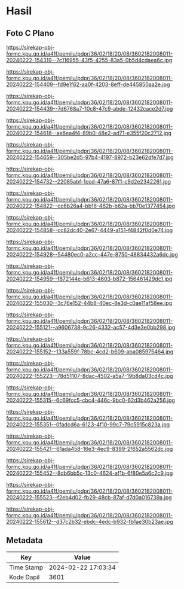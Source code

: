 # Hasil

## Foto C Plano

https://sirekap-obj-formc.kpu.go.id/a41f/pemilu/pdpr/36/02/18/20/08/3602182008011-20240222-154319--7c116955-43f5-4255-83a5-0b5d4cdaea6c.jpg

https://sirekap-obj-formc.kpu.go.id/a41f/pemilu/pdpr/36/02/18/20/08/3602182008011-20240222-154409--fd9e1f62-aa0f-4203-8eff-de445850aa2e.jpg

https://sirekap-obj-formc.kpu.go.id/a41f/pemilu/pdpr/36/02/18/20/08/3602182008011-20240222-154439--7d6768a7-10c8-47c9-abde-12432cace2d7.jpg

https://sirekap-obj-formc.kpu.go.id/a41f/pemilu/pdpr/36/02/18/20/08/3602182008011-20240222-154618--ae6ea4f4-89b0-48e2-ad71-e355f20c2712.jpg

https://sirekap-obj-formc.kpu.go.id/a41f/pemilu/pdpr/36/02/18/20/08/3602182008011-20240222-154659--305be2d5-97b4-4197-8972-b23e62dfe7d7.jpg

https://sirekap-obj-formc.kpu.go.id/a41f/pemilu/pdpr/36/02/18/20/08/3602182008011-20240222-154732--22085abf-1ccd-47a6-87f1-c9d2e2342261.jpg

https://sirekap-obj-formc.kpu.go.id/a41f/pemilu/pdpr/36/02/18/20/08/3602182008011-20240222-154822--cc6b26a4-bb16-462b-b62a-bb70e1377454.jpg

https://sirekap-obj-formc.kpu.go.id/a41f/pemilu/pdpr/36/02/18/20/08/3602182008011-20240222-154858--cc82dc40-2e67-4449-a151-f4842f0d0e74.jpg

https://sirekap-obj-formc.kpu.go.id/a41f/pemilu/pdpr/36/02/18/20/08/3602182008011-20240222-154928--54480ec0-a2cc-447e-8750-48834432a6dc.jpg

https://sirekap-obj-formc.kpu.go.id/a41f/pemilu/pdpr/36/02/18/20/08/3602182008011-20240222-154959--f872144e-b613-4603-b872-156461429dc1.jpg

https://sirekap-obj-formc.kpu.go.id/a41f/pemilu/pdpr/36/02/18/20/08/3602182008011-20240222-155030--3c76e152-44b8-40ec-8e3d-c0ae11af58ee.jpg

https://sirekap-obj-formc.kpu.go.id/a41f/pemilu/pdpr/36/02/18/20/08/3602182008011-20240222-155121--a9606738-9c26-4332-ac57-4d3e3e0bb298.jpg

https://sirekap-obj-formc.kpu.go.id/a41f/pemilu/pdpr/36/02/18/20/08/3602182008011-20240222-155152--133a559f-78bc-4cd2-b609-aba085975464.jpg

https://sirekap-obj-formc.kpu.go.id/a41f/pemilu/pdpr/36/02/18/20/08/3602182008011-20240222-155223--78d51107-8dac-4502-a5a7-19b8da03cd4c.jpg

https://sirekap-obj-formc.kpu.go.id/a41f/pemilu/pdpr/36/02/18/20/08/3602182008011-20240222-155315--6c69fcc5-cbc4-446c-9bc0-62d3b462a256.jpg

https://sirekap-obj-formc.kpu.go.id/a41f/pemilu/pdpr/36/02/18/20/08/3602182008011-20240222-155351--0fadcd6a-6123-4f10-99c7-79c5915c823a.jpg

https://sirekap-obj-formc.kpu.go.id/a41f/pemilu/pdpr/36/02/18/20/08/3602182008011-20240222-155421--61ada458-16e3-4ec9-8399-2f652a5562dc.jpg

https://sirekap-obj-formc.kpu.go.id/a41f/pemilu/pdpr/36/02/18/20/08/3602182008011-20240222-155452--8db6bb5c-13c0-4624-af1b-6f80e5a6c2c9.jpg

https://sirekap-obj-formc.kpu.go.id/a41f/pemilu/pdpr/36/02/18/20/08/3602182008011-20240222-155523--f2eb4d02-fb29-48cb-87af-d7d0a016739a.jpg

https://sirekap-obj-formc.kpu.go.id/a41f/pemilu/pdpr/36/02/18/20/08/3602182008011-20240222-155612--d37c2b32-ebdc-4edc-b932-fb1ae30b23ae.jpg


## Metadata

| Key        | Value               |
| ---------- | ------------------- |
| Time Stamp | 2024-02-22 17:03:34 |
| Kode Dapil | 3601                |



